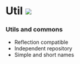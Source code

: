# Util [![](https://jitpack.io/v/cufyorg/util.svg)](https://jitpack.io/#cufyorg/util)
### Utils and commons
- Reflection compatible
- Independent repository
- Simple and short names